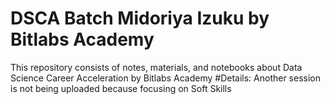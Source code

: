 # DSCA Batch Midoriya Izuku by Bitlabs Academy

This repository consists of notes, materials, and notebooks about Data Science Career Acceleration by Bitlabs Academy
#Details: Another session is not being uploaded because focusing on Soft Skills
